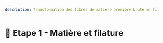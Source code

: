 ```yaml
---
description: Transformation des fibres de matière première brute en fils.
---
```


# 🐑 Etape 1 - Matière et filature


